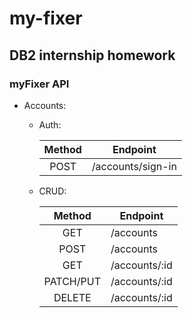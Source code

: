 # my-fixer
## DB2 internship homework

### myFixer API

- Accounts: 

    - Auth: 

        | Method        | Endpoint          |
        |:-------------:|:-----------------:|
        | POST          | /accounts/sign-in |
    
    - CRUD:
    
        | Method        | Endpoint          |
        |:-------------:| ----------------- |
        | GET           | /accounts         |
        | POST          | /accounts         |
        | GET           | /accounts/:id     |
        | PATCH/PUT     | /accounts/:id     |
        | DELETE        | /accounts/:id     |
